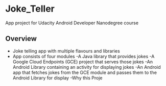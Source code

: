 # Joke_Teller

App project for Udacity Android Developer Nanodegree course <br>

## Overview
* Joke telling app with multiple flavours and libraries
* App consists of four modules 
   -A Java library that provides jokes
 -A Google Cloud Endpoints (GCE) project that serves those jokes
 -An Android Library containing an activity for displaying jokes
 -An Android app that fetches jokes from the GCE module and passes them to the Android Library for display
 -Why this Proje
